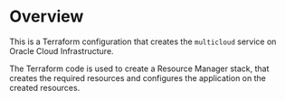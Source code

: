 # Overview 
This is a Terraform configuration that creates the `multicloud` service on Oracle Cloud Infrastructure. 

The Terraform code is used to create a Resource Manager stack, that creates the required resources and configures the application on the created resources.